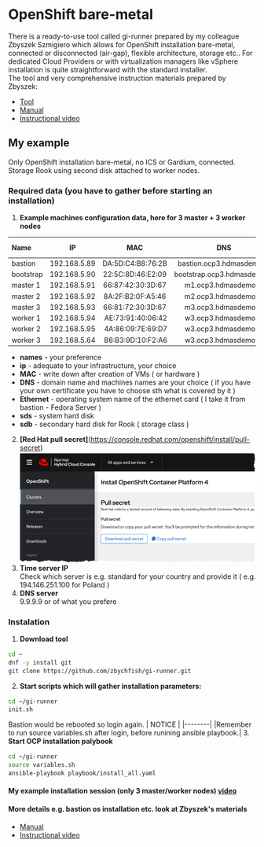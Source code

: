 # OpenShift bare-metal
There is a ready-to-use tool called gi-runner prepared by my colleague Zbyszek Szmigiero which allows for OpenShift installation bare-metal, connected or disconnected (air-gap), flexible architecture, storage etc.. For dedicated Cloud Providers or with virtualization managers like vSphere installation is quite straightforward with the standard installer.  
The tool and very comprehensive instruction materials prepared by Zbyszek:
- [Tool](https://github.com/zbychfish/gi-runner)
- [Manual](https://guardiumnotes.wordpress.com/2021/09/09/automation-of-openshift-and-guardium-insights-installation-on-bare-metal/#1b)
- [Instructional video](https://www.youtube.com/watch?v=i3HqJqFvs2s&t=1226s)
## My example
Only OpenShift installation bare-metal, no ICS or Gardium, connected. Storage Rook using second disk attached to worker nodes.
### Required data (you have to gather before starting an installation)
1. **Example machines configuration data, here for 3 master + 3 worker nodes**
  
| Name         | IP             | MAC               |  DNS                       |Ethernet   |sda (GB) |sdb (GB)|
| :---         |     :---:      |     :---:         |     :---:                  |   :---:   |   :---: | :---:  |
| bastion      | 192.168.5.89   | DA:5D:C4:B8:76:2B |bastion.ocp3.hdmasdemo.pl   |ens18      | 300     |   -    |
| bootstrap    | 192.168.5.90   | 22:5C:8D:46:E2:09 |bootstrap.ocp3.hdmasdemo.pl |           | 120     |   -    |
| master 1     | 192.168.5.91   | 66:87:42:30:3D:67 |m1.ocp3.hdmasdemo.pl        |           | 120     |   -    |
| master 2     | 192.168.5.92   | 8A:2F:B2:0F:A5:46 |m2.ocp3.hdmasdemo.pl        |           | 120     |   -    |
| master 3     | 192.168.5.93   | 66:81:72:30:3D:67 |m3.ocp3.hdmasdemo.pl        |           | 120     |   -    |
| worker 1     | 192.168.5.94   | AE:73:91:40:06:42 |w3.ocp3.hdmasdemo.pl        |           | 120     |   500  |
| worker 2     | 192.168.5.95   | 4A:86:09:7E:69:D7 |w3.ocp3.hdmasdemo.pl        |           | 120     |   500  |
| worker 3     | 192.168.5.64   | B6:B3:9D:10:F2:A6 |w3.ocp3.hdmasdemo.pl        |           | 120     |   500  |
- **names** - your preference
- **ip** - adequate to your infrastructure, your choice
- **MAC** - write down after creation of VMs ( or hardware )
- **DNS** - domain name and machines names are your choice ( if you have your own certificate you have to choose sth what is covered by it )
- **Ethernet** - operating system name of the ethernet card ( I take it from bastion - Fedora Server )
- **sds** - system hard disk
- **sdb** - secondary hard disk for Rook ( storage class )
2. **[Red Hat pull secret]**(https://console.redhat.com/openshift/install/pull-secret)
![Red Hat download pull secret page](/img/rh-pull-secret.png)
3. **Time server IP**  
Check which server is e.g. standard for your country and provide it ( e.g. 194.146.251.100 for Poland )
4. **DNS server**  
9.9.9.9 or of what you prefere
### Instalation
1. **Download tool**
```bash
cd ~
dnf -y install git
git clone https://github.com/zbychfish/gi-runner.git
```
2. **Start scripts which will gather installation parameters:**
```bash
cd ~/gi-runner
init.sh
```
Bastion would be rebooted so login again.
| NOTICE |
|--------|
|Remember to run source variables.sh after login, before runining ansible playbook.|
3. **Start OCP installation palybook**
```bash
cd ~/gi-runner
source variables.sh
ansible-playbook playbook/install_all.yaml
```
#### My example installation session (only 3 master/worker nodes) [video](https://youtu.be/GUTF_m9SUWw)

#### More details e.g. bastion os installation etc. look at Zbyszek's materials  
- [Manual](https://guardiumnotes.wordpress.com/2021/09/09/automation-of-openshift-and-guardium-insights-installation-on-bare-metal/#1b)  
- [Instructional video](https://www.youtube.com/watch?v=i3HqJqFvs2s&t=1226s)

